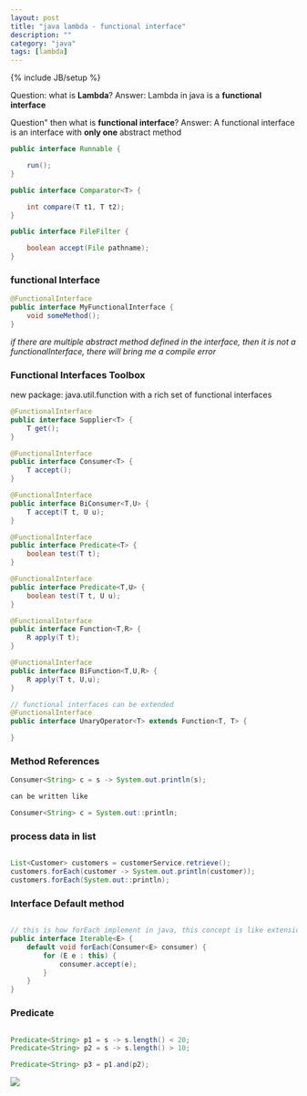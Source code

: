 ```yaml
---
layout: post
title: "java lambda - functional interface"
description: ""
category: "java"
tags: [lambda]
---
```

{% include JB/setup %}

Question:
what is **Lambda**?
Answer:
Lambda in java is a **functional interface**

Question"
then what is **functional interface**?
Answer:
A functional interface is an interface with **only one** abstract method

```java
public interface Runnable {

	run();
}

public interface Comparator<T> {

	int compare(T t1, T t2);
}

public interface FileFilter {

	boolean accept(File pathname);
}

```

### functional Interface

```java
@FunctionalInterface
public interface MyFunctionalInterface {
	void someMethod();
}

```

*if there are multiple abstract method defined in the interface, then it is not a functionalInterface, there will bring me a compile error*

### Functional Interfaces Toolbox

new package: java.util.function
with a rich set of functional interfaces

```java
@FunctionalInterface
public interface Supplier<T> {
	T get();
}

@FunctionalInterface
public interface Consumer<T> {
	T accept();
}

@FunctionalInterface
public interface BiConsumer<T,U> {
	T accept(T t, U u);
}

@FunctionalInterface
public interface Predicate<T> {
	boolean test(T t);
}

@FunctionalInterface
public interface Predicate<T,U> {
	boolean test(T t, U u);
}

@FunctionalInterface
public interface Function<T,R> {
	R apply(T t);
}

@FunctionalInterface
public interface BiFunction<T,U,R> {
	R apply(T t, U,u);
}

// functional interfaces can be extended
@FunctionalInterface
public interface UnaryOperator<T> extends Function<T, T> {

}
```

### Method References

```java
Consumer<String> c = s -> System.out.println(s);

can be written like 

Consumer<String> c = System.out::println;
```

### process data in list

```java

List<Customer> customers = customerService.retrieve();
customers.forEach(customer -> System.out.println(customer));
customers.forEach(System.out::println); 

```


### Interface Default method

```java

// this is how forEach implement in java, this concept is like extension method in C#
public interface Iterable<E> {
	default void forEach(Consumer<E> consumer) {
		for (E e : this) {
			consumer.accept(e);
		}
	}
}

``` 

### Predicate

```java

Predicate<String> p1 = s -> s.length() < 20;
Predicate<String> p2 = s -> s.length() > 10;

Predicate<String> p3 = p1.and(p2);

```
![](http://i.imgur.com/CVyZtLV.png)